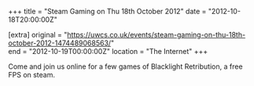 +++
title = "Steam Gaming on Thu 18th October 2012"
date = "2012-10-18T20:00:00Z"

[extra]
original = "https://uwcs.co.uk/events/steam-gaming-on-thu-18th-october-2012-1474489068563/"    
end = "2012-10-19T00:00:00Z"
location = "The Internet"
+++

Come and join us online for a few games of Blacklight Retribution, a free FPS on steam.

